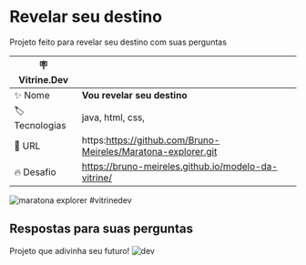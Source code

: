 # Revelar seu destino

Projeto feito para revelar seu destino com suas perguntas

| :placard: Vitrine.Dev |     |
| -------------  | --- |
| :sparkles: Nome        | **Vou revelar seu destino**
| :label: Tecnologias | java, html, css, 
| :rocket: URL         | https:https://github.com/Bruno-Meireles/Maratona-explorer.git   
| :fire: Desafio     | https://bruno-meireles.github.io/modelo-da-vitrine/


     
      

![maratona explorer](https://user-images.githubusercontent.com/88012503/191630472-2d8e0a99-fb71-4d09-876a-e7c81a7868e7.png) #vitrinedev

## Respostas para suas perguntas

Projeto que adivinha seu futuro!
![dev](https://user-images.githubusercontent.com/88012503/191630148-65c6fedd-6352-4261-9c87-5b81e5842d29.png)
